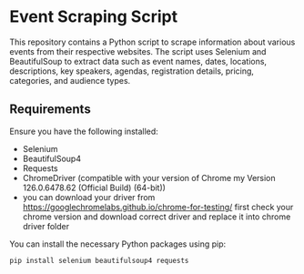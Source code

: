 # Event Scraping Script

This repository contains a Python script to scrape information about various events from their respective websites. The script uses Selenium and BeautifulSoup to extract data such as event names, dates, locations, descriptions, key speakers, agendas, registration details, pricing, categories, and audience types.

## Requirements

Ensure you have the following installed:

- Selenium
- BeautifulSoup4
- Requests
- ChromeDriver (compatible with your version of Chrome my Version 126.0.6478.62 (Official Build) (64-bit))
- you can download your driver from https://googlechromelabs.github.io/chrome-for-testing/ first check your chrome version and download correct driver and replace it into chrome driver folder

You can install the necessary Python packages using pip:

```bash
pip install selenium beautifulsoup4 requests
